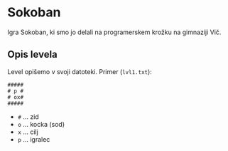 # Sokoban
Igra Sokoban, ki smo jo delali na programerskem krožku na gimnaziji Vič.

## Opis levela
Level opišemo v svoji datoteki. Primer (`lvl1.txt`):
```
#####
# p #
# ox#
#####
```
 - `#` ... zid
 - `o` ... kocka (sod)
 - `x` ... cilj
 - `p` ... igralec

